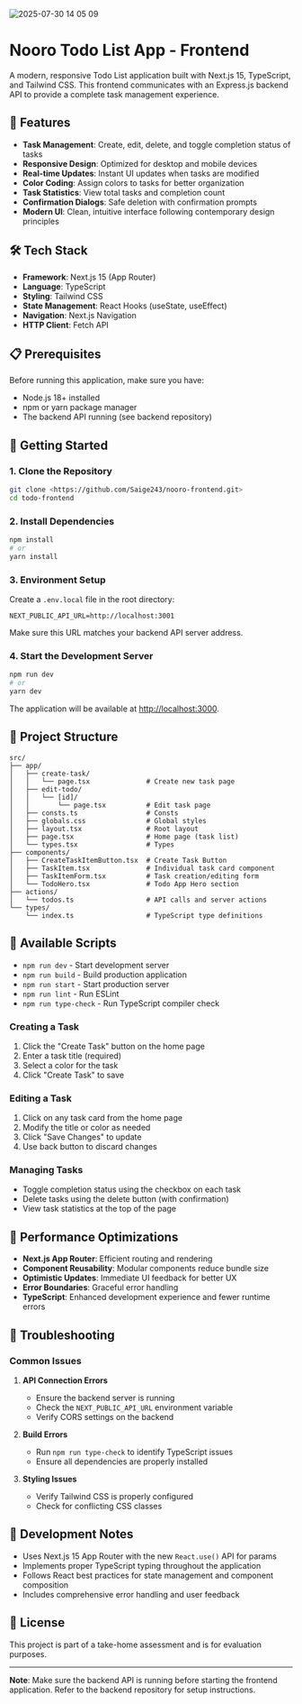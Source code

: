 
![2025-07-30 14 05 09](https://github.com/user-attachments/assets/dbee4465-52d4-434f-b672-00f22886fba9)
# Nooro Todo List App - Frontend

A modern, responsive Todo List application built with Next.js 15, TypeScript, and Tailwind CSS. This frontend communicates with an Express.js backend API to provide a complete task management experience.

## 🚀 Features

- **Task Management**: Create, edit, delete, and toggle completion status of tasks
- **Responsive Design**: Optimized for desktop and mobile devices
- **Real-time Updates**: Instant UI updates when tasks are modified
- **Color Coding**: Assign colors to tasks for better organization
- **Task Statistics**: View total tasks and completion count
- **Confirmation Dialogs**: Safe deletion with confirmation prompts
- **Modern UI**: Clean, intuitive interface following contemporary design principles

## 🛠️ Tech Stack

- **Framework**: Next.js 15 (App Router)
- **Language**: TypeScript
- **Styling**: Tailwind CSS
- **State Management**: React Hooks (useState, useEffect)
- **Navigation**: Next.js Navigation
- **HTTP Client**: Fetch API

## 📋 Prerequisites

Before running this application, make sure you have:

- Node.js 18+ installed
- npm or yarn package manager
- The backend API running (see backend repository)

## 🚀 Getting Started

### 1. Clone the Repository

```bash
git clone <https://github.com/Saige243/nooro-frontend.git>
cd todo-frontend
```

### 2. Install Dependencies

```bash
npm install
# or
yarn install
```

### 3. Environment Setup

Create a `.env.local` file in the root directory:

```env
NEXT_PUBLIC_API_URL=http://localhost:3001
```

Make sure this URL matches your backend API server address.

### 4. Start the Development Server

```bash
npm run dev
# or
yarn dev
```

The application will be available at [http://localhost:3000](http://localhost:3000).

## 📁 Project Structure

```
src/
├── app/
│   ├── create-task/
│   │   └── page.tsx              # Create new task page
│   ├── edit-todo/
│   │   └── [id]/
│   │       └── page.tsx          # Edit task page
│   ├── consts.ts                 # Consts
│   ├── globals.css               # Global styles
│   ├── layout.tsx                # Root layout
│   ├── page.tsx                  # Home page (task list)
│   └── types.tsx                 # Types
├── components/
│   ├── CreateTaskItemButton.tsx  # Create Task Button
│   ├── TaskItem.tsx              # Individual task card component
│   ├── TaskItemForm.tsx          # Task creation/editing form
│   └── TodoHero.tsx              # Todo App Hero section
├── actions/
│   └── todos.ts                  # API calls and server actions
└── types/
    └── index.ts                  # TypeScript type definitions
```

## 🔧 Available Scripts

- `npm run dev` - Start development server
- `npm run build` - Build production application
- `npm run start` - Start production server
- `npm run lint` - Run ESLint
- `npm run type-check` - Run TypeScript compiler check

### Creating a Task

1. Click the "Create Task" button on the home page
2. Enter a task title (required)
3. Select a color for the task
4. Click "Create Task" to save

### Editing a Task

1. Click on any task card from the home page
2. Modify the title or color as needed
3. Click "Save Changes" to update
4. Use back button to discard changes

### Managing Tasks

- Toggle completion status using the checkbox on each task
- Delete tasks using the delete button (with confirmation)
- View task statistics at the top of the page

## 🎯 Performance Optimizations

- **Next.js App Router**: Efficient routing and rendering
- **Component Reusability**: Modular components reduce bundle size
- **Optimistic Updates**: Immediate UI feedback for better UX
- **Error Boundaries**: Graceful error handling
- **TypeScript**: Enhanced development experience and fewer runtime errors

## 🐛 Troubleshooting

### Common Issues

1. **API Connection Errors**

   - Ensure the backend server is running
   - Check the `NEXT_PUBLIC_API_URL` environment variable
   - Verify CORS settings on the backend

2. **Build Errors**

   - Run `npm run type-check` to identify TypeScript issues
   - Ensure all dependencies are properly installed

3. **Styling Issues**
   - Verify Tailwind CSS is properly configured
   - Check for conflicting CSS classes

## 📝 Development Notes

- Uses Next.js 15 App Router with the new `React.use()` API for params
- Implements proper TypeScript typing throughout the application
- Follows React best practices for state management and component composition
- Includes comprehensive error handling and user feedback

## 📄 License

This project is part of a take-home assessment and is for evaluation purposes.

---

**Note**: Make sure the backend API is running before starting the frontend application. Refer to the backend repository for setup instructions.
